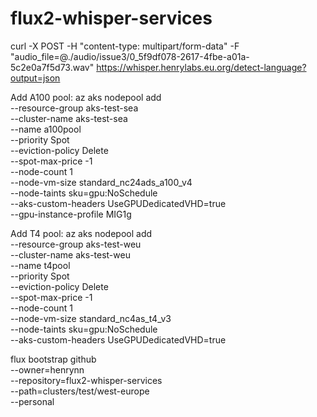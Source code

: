 # flux2-whisper-services

curl -X POST -H "content-type: multipart/form-data" -F "audio_file=@./audio/issue3/0_5f9df078-2617-4fbe-a01a-5c2e0a7f5d73.wav" https://whisper.henrylabs.eu.org/detect-language?output=json

Add A100 pool:
az aks nodepool add \
    --resource-group aks-test-sea \
    --cluster-name aks-test-sea \
    --name a100pool \
    --priority Spot \
    --eviction-policy Delete \
    --spot-max-price -1 \
    --node-count 1 \
    --node-vm-size standard_nc24ads_a100_v4 \
    --node-taints sku=gpu:NoSchedule \
    --aks-custom-headers UseGPUDedicatedVHD=true \
    --gpu-instance-profile MIG1g

Add T4 pool:
az aks nodepool add \
    --resource-group aks-test-weu \
    --cluster-name aks-test-weu \
    --name t4pool \
    --priority Spot \
    --eviction-policy Delete \
    --spot-max-price -1 \
    --node-count 1 \
    --node-vm-size standard_nc4as_t4_v3 \
    --node-taints sku=gpu:NoSchedule \
    --aks-custom-headers UseGPUDedicatedVHD=true

flux bootstrap github \
--owner=henrynn \
--repository=flux2-whisper-services \
--path=clusters/test/west-europe \
--personal
